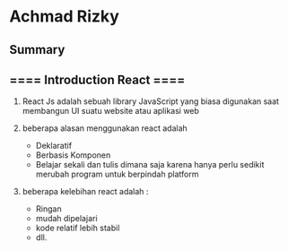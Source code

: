 # Achmad Rizky 
## Summary

## ==== Introduction React ====

1. React Js adalah sebuah library JavaScript yang biasa digunakan saat membangun UI suatu website atau aplikasi web 

2. beberapa alasan menggunakan react adalah 
    - Deklaratif 
    - Berbasis Komponen 
    - Belajar sekali dan tulis dimana saja karena hanya perlu sedikit merubah program untuk berpindah platform 

3. beberapa kelebihan react adalah : 
    - Ringan 
    - mudah dipelajari 
    - kode relatif lebih stabil 
    - dll.

